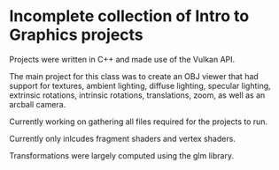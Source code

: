 # Incomplete collection of Intro to Graphics projects
Projects were written in C++ and made use of the Vulkan API.

The main project for this class was to create an OBJ viewer that had support for textures, ambient lighting, diffuse lighting, specular lighting, extrinsic rotations, intrinsic rotations, translations, zoom, as well as an arcball camera.
 
Currently working on gathering all files required for the projects to run.

Currently only inlcudes fragment shaders and vertex shaders.

Transformations were largely computed using the glm library.
